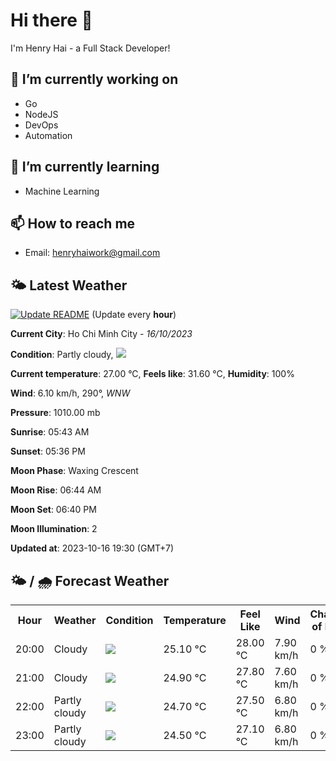 # Hi there 👋

I'm Henry Hai - a Full Stack Developer!

## 🔭 I’m currently working on

- Go
- NodeJS
- DevOps
- Automation

## 🌱 I’m currently learning

- Machine Learning

## 📫 How to reach me

- Email: <henryhaiwork@gmail.com>

## 🌤️ Latest Weather
[![Update README](https://github.com/henry0hai/henry0hai/actions/workflows/udpateReadme.yml/badge.svg)](https://github.com/henry0hai/henry0hai/actions/workflows/udpateReadme.yml)
(Update every **hour**)
<!-- CURRENT_WEATHER:START -->
**Current City**: Ho Chi Minh City - *16/10/2023*

**Condition**: Partly cloudy, <img src="https://cdn.weatherapi.com/weather/64x64/night/116.png"/>

**Current temperature**: 27.00 °C, **Feels like**: 31.60 °C, **Humidity**: 100%

**Wind**: 6.10 km/h, 290°, *WNW*

**Pressure**: 1010.00 mb

**Sunrise**: 05:43 AM

**Sunset**: 05:36 PM

**Moon Phase**: Waxing Crescent

**Moon Rise**: 06:44 AM

**Moon Set**: 06:40 PM

**Moon Illumination**: 2

**Updated at**: 2023-10-16 19:30 (GMT+7)<!-- CURRENT_WEATHER:END -->

## 🌤️ / 🌧️ Forecast Weather
<!-- FORECAST_WEATHER:START -->
<table>
		<tr>
			<th>Hour</th>
			<th>Weather</th>
			<th>Condition</th>
			<th>Temperature</th>
			<th>Feel Like</th>
			<th>Wind</th>
			<th>Chance of Rain</th>
		</tr>
				<tr>
					<td>20:00</td>
					<td>Cloudy</td>
					<td><img src='https://cdn.weatherapi.com/weather/64x64/night/119.png'/></td>
					<td>25.10 °C</td>
					<td>28.00 °C</td>
					<td>7.90 km/h</td>
					<td>0 %</td>
				</tr>
				<tr>
					<td>21:00</td>
					<td>Cloudy</td>
					<td><img src='https://cdn.weatherapi.com/weather/64x64/night/119.png'/></td>
					<td>24.90 °C</td>
					<td>27.80 °C</td>
					<td>7.60 km/h</td>
					<td>0 %</td>
				</tr>
				<tr>
					<td>22:00</td>
					<td>Partly cloudy</td>
					<td><img src='https://cdn.weatherapi.com/weather/64x64/night/116.png'/></td>
					<td>24.70 °C</td>
					<td>27.50 °C</td>
					<td>6.80 km/h</td>
					<td>0 %</td>
				</tr>
				<tr>
					<td>23:00</td>
					<td>Partly cloudy</td>
					<td><img src='https://cdn.weatherapi.com/weather/64x64/night/116.png'/></td>
					<td>24.50 °C</td>
					<td>27.10 °C</td>
					<td>6.80 km/h</td>
					<td>0 %</td>
				</tr>
</table>
<!-- FORECAST_WEATHER:END -->
